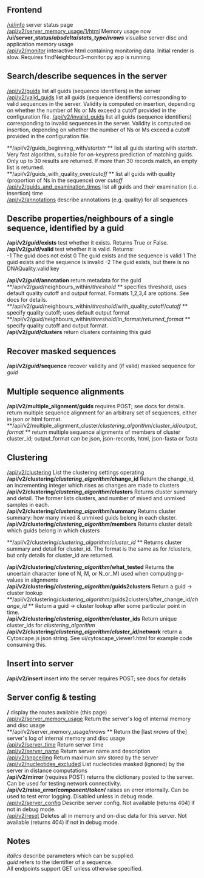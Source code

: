 Frontend
--------
[/ui/info](/ui/info) server status page  
[/api/v2/server_memory_usage/1/html](/api/v2/server_memory_usage/1/html) Memory usage now  
**/ui/server_status/*absdelta*/*stats_type*/*nrows***  visualise server disc and application memory usage    
[/api/v2/monitor](/api/v2/monitor)  interactive html containing monitoring data. Initial render is slow.  Requires findNeighbour3-monitor.py app is running.

Search/describe sequences in the server
-----------------------------------------------------------------------
[/api/v2/guids](/api/v2/guids)  list all guids (sequence identifiers) in the server 
[/api/v2/valid_guids](/api/v2/valid_guids)  list all guids (sequence identifiers) corresponding to valid sequences in the server.  Validity is computed on insertion, depending on whether the number of Ns or Ms exceed a cutoff provided in the configuration file.
[/api/v2/invalid_guids](/api/v2/valid_guids)  list all guids (sequence identifiers) corresponding to invalid sequences in the server.  Validity is computed on insertion, depending on whether the number of Ns or Ms exceed a cutoff provided in the configuration file.


**/api/v2/guids_beginning_with/*startstr* **  list all guids starting with *startstr*.  Very fast algorithm, suitable for on-keypress prediction of matching guids.  Only up to 30 results are returned.  If more than 30 records match, an empty list is returned.  
**/api/v2/guids_with_quality_over/*cutoff* ** list all guids with quality (proportion of Ns in the sequence) over *cutoff*    
[/api/v2/guids_and_examination_times](/api/v2/guids_and_examination_times) list all guids and their examination (i.e. insertion) time   
[/api/v2/annotations](/api/v2/annotations) describe annotations (e.g. quality) for all sequences   

Describe properties/neighbours of a single sequence, identified by a guid
-------------------------------------------------------------------------
**/api/v2/*guid*/exists**  test whether it exists.  Returns True or False.
**/api/v2/*guid*/valid**  test whether it is valid.  Returns:  
		    -1    The guid does not exist
		     0    The guid exists and the sequence is valid
		     1    The guid exists and the sequence is invalid
		    -2    The guid exists, but there is no DNAQuality.valid key  

**/api/v2/*guid*/annotation**  return metadata for the guid  
**/api/v2/*guid*/neighbours_within/*threshold* ** specifies threshold, uses default quality cutoff and output format.   Formats 1,2,3,4 are options.  See docs for details.    
**/api/v2/*guid*/neighbours_within/*threshold*/with_quality_cutoff/*cutoff* ** specify quality cutoff; uses default output format   
**/api/v2/*guid*/neighbours_within/*threshold*/in_format/*returned_format* **  specify quality cutoff and output format.  
**/api/v2/*guid*/clusters**  return clusters containing this guid  

Recover masked sequences
------------------------
**/api/v2/*guid*/sequence**  recover validity and (if valid) masked sequence for *guid*  

Multiple sequence alignments
----------------------------
**/api/v2/multiple_alignment/guids**   requires POST; see docs for details.  return multiple sequence alignment for an arbitrary set of sequences, either in json or html format.  
**/api/v2/multiple_alignment_cluster/*clustering_algorithm*/*cluster_id*/*output_format* ** return multiple sequence alignments of members of cluster cluster_id; output_format can be json, json-records, html, json-fasta or fasta

Clustering
----------
[/api/v2/clustering](/api/v2/clustering) List the clustering settings operating  
**/api/v2/clustering/*clustering_algorithm*/change_id**  Return the change_id, an incrementing integer which rises as changes are made to clusters  
**/api/v2/clustering/*clustering_algorithm*/clusters**  Returns cluster summary and detail.  The former lists clusters, and number of mixed and unmixed samples in each.   
**/api/v2/clustering/*clustering_algorithm*/summary**  Returns cluster summary: how many mixed & unmixed guids belong in each cluster.  
**/api/v2/clustering/*clustering_algorithm*/members**  Returns cluster detail: which guids belong in which clusters   

**/api/v2/clustering/*clustering_algorithm*/*cluster_id* **  Returns cluster summary and detail for cluster_id.  The format is the same as for /clusters, but only details for cluster_id are returned.   

**/api/v2/clustering/*clustering_algorithm*/what_tested** Returns the uncertain character (one of N, M, or N_or_M) used when computing p-values in alignments   
**/api/v2/clustering/*clustering_algorithm*/guids2clusters**  Return a guid -> cluster lookup  
**/api/v2/clustering/*clustering_algorithm*/guids2clusters/after_change_id/*change_id* ** Return a guid -> cluster lookup after some particular point in time.  
**/api/v2/clustering/*clustering_algorithm*/cluster_ids**  Return unique cluster_ids for *clustering_algorithm*  
**/api/v2/clustering/*clustering_algorithm*/*cluster_id*/network** return a Cytoscape.js json string.  See ui/cytoscape_viewer1.html for example code consuming this.

Insert into server   
-------------------
**/api/v2/insert** insert into the server requires POST; see docs for details  

Server config & testing
---------------------------------
**/**  display the routes available  (this page)  
[/api/v2/server_memory_usage](/api/v2/server_memory_usage) Return the server's log of internal memory and disc usage     
**/api/v2/server_memory_usage/*nrows* ** Return the [last *nrows* of the] server's log of internal memory and disc usage   
[/api/v2/server_time](/api/v2/server_time) Return server time   
[/api/v2/server_name](/api/v2/server_name) Return server name and description  
[/api/v2/snpceiling](/api/v2/snpceiling) Return maximum snv stored by the server  
[/api/v2/nucleotides_excluded](/api/v2/nucleotides_excluded) List nucleotides masked (ignored) by the server in distance computations  
**/api/v2/mirror**  (requires POST)  returns the dictionary posted to the server. Can be used for testing network connectivity.    
**/api/v2/raise_error/*component*/*token*/** raises an error internally.  Can be used to test error logging.  Disabled unless in debug mode.  
[/api/v2/server_config](/api/v2/server_config)  Describe server config.  Not available (returns 404) if not in debug mode.  
[/api/v2/reset](/api/v2/reset)  Deletes all in memory and on-disc data for this server. Not available (returns 404) if not in debug mode.    

Notes
-----------
*italics* describe parameters which can be supplied.  
*guid* refers to the identifier of a sequence.   
All endpoints support GET unless otherwise specified.  

